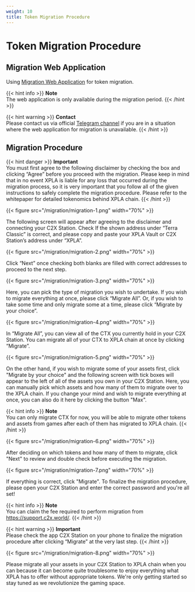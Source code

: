 ```yaml
---
weight: 10
title: Token Migration Procedure
---
```


# Token Migration Procedure

## Migration Web Application
Using [Migration Web Application](https://migration.c2x.world/) for token migration.

{{< hint info >}}
**Note**  
The web application is only available during the migration period.
{{< /hint >}}

{{< hint warning >}}
**Contact**  
Please contact us via official [Telegram channel](https://t.me/Official_XPLA) if you are in a situation where the web application for migration is unavailable.
{{< /hint >}}

## Migration Procedure

{{< hint danger >}}
**Important**  
You must first agree to the following disclaimer by checking the box and clicking “Agree” before you proceed with the migration. Please keep in mind that in no event XPLA is liable for any loss that occurred during the migration process, so it is very important that you follow all of the given instructions to safely complete the migration procedure. Please refer to the whitepaper for detailed tokenomics behind XPLA chain.
{{< /hint >}}

{{< figure src="/migration/migration-1.png" width="70%" >}}

The following screen will appear after agreeing to the disclaimer and connecting your C2X Station. Check If the shown address under “Terra Classic” is correct, and please copy and paste your XPLA Vault or C2X Station’s address under “XPLA”.

{{< figure src="/migration/migration-2.png" width="70%" >}}

Click “Next” once checking both blanks are filled with correct addresses to proceed to the next step.

{{< figure src="/migration/migration-3.png" width="70%" >}}

Here, you can pick the type of migration you wish to undertake. If you wish to migrate everything at once, please click “Migrate All”. Or, if you wish to take some time and only migrate some at a time, please click “Migrate by your choice”. 

{{< figure src="/migration/migration-4.png" width="70%" >}}

In “Migrate All”, you can view all of the CTX you currently hold in your C2X Station. You can migrate all of your CTX to XPLA chain at once by clicking “Migrate”.

{{< figure src="/migration/migration-5.png" width="70%" >}}

On the other hand, if you wish to migrate some of your assets first, click "Migrate by your choice" and the following screen with tick boxes will appear to the left of all of the assets you own in your C2X Station. Here, you can manually pick which assets and how many of them to migrate over to the XPLA chain.
If you change your mind and wish to migrate everything at once, you can also do it here by clicking the button "Max".

{{< hint info >}}
**Note**  
You can only migrate CTX for now, you will be able to migrate other tokens and assets from games after each of them has migrated to XPLA chain.
{{< /hint >}}

{{< figure src="/migration/migration-6.png" width="70%" >}}

After deciding on which tokens and how many of them to migrate, click "Next" to review and double check before executing the migration.

{{< figure src="/migration/migration-7.png" width="70%" >}}

If everything is correct, click "Migrate". To finalize the migration procedure, please open your C2X Station and enter the correct password and you're all set!

{{< hint info >}}
**Note**  
You can claim the fee required to perform migration from https://support.c2x.world/.
{{< /hint >}}

{{< hint warning >}}
**Important**  
Please check the app C2X Station on your phone to finalize the migration procedure after clicking “Migrate” at the very last step.
{{< /hint >}}


{{< figure src="/migration/migration-8.png" width="70%" >}}

Please migrate all your assets in your C2X Station to XPLA chain when you can because it can become quite troublesome to enjoy everything what XPLA has to offer without appropriate tokens. We're only getting started so stay tuned as we revolutionize the gaming space.
